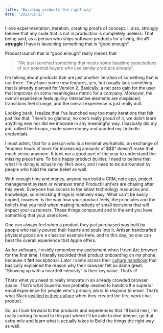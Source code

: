 ```yaml
---
title: 'Building products the right way'
date: '2023-01-25'
---
```


I love experimentation, iteration, creating proofs of concept. I, also, strongly believe that any code that is not in production is completely useless. That being said, as a person who ships software products for a living, the **#1 struggle** I have is launching something that is “good enough”. 

Product launch that is “good enough” really means that
> “We just launched something that meets some baseline expectations of our potential buyers who use similar products already”. 

I’m talking about products that are just another iteration of something that is out there. They have some new features, yes, but usually lack something that is already planned for Version 2. Basically, a net zero gain for the user that improves on some meaningless metric for a company. Moreover, the overall experience feels quirky. Interactive elements are misplaced, transitions feel strange, and the overall experience is just really dull.

Looking back, I realize that I’ve launched way too many iterations that felt just like that. There’s no glamour, no one’s really proud of it, we didn’t learn anything new nor did we innovate in any meaningful way. I basically did my job, rallied the troops, made some money and padded my LinkedIn credentials.

I must admit, that for a person who is a terminal workaholic, an exchange of “endless hours of work for increasing amounts of $$$” doesn’t make that much sense anymore. It took me a good part of the year to understand the missing piece here. To be a happy product builder, I need to believe that what I’m doing is actually my life’s work, and i need to be surrounded by people who hold the same belief as well.

With enough time and money, anyone can build a CRM, note app, project management system or whatever trend ProductHunt'ers are chasing after this week. Everyone has access to the latest technology resources and knowledge, so mimicking things is relatively easy. What can't be easily copied, however, is the way how your product feels, the principles and the beliefs that you hold when making hundreds of small decisions that will impact your customers. These things compound and in the end you have something that your users love.

One can always feel when a product they just purchased was built by people who really poured their hearts and souls into it. Artisan handcrafted physical goods are a classical example here, and to this day, no one can beat the overall experience that Apple offers. 

As for software, I vividly remember my excitement when I tried [Arc](https://arc.net/) browser for the first time. I literally recorded their product onboarding on my phone, because it **felt** exceptional. Later I came across their [culture handbook](https://thebrowser.company/values/) that basically explained the reason why their browser felt so damn great. “Showing up with a heartfelt intensity” is their key value. That’s it! 

That’s what you need to really innovate in an already crowded browser space. That’s what Superhuman probably needed to handcraft a superior email experience for people who's primary job is to respond to email. That’s what Slack [instilled in their culture](https://medium.com/@stewart/we-dont-sell-saddles-here-4c59524d650d) when they created the first work chat product.

So, as I look forward to the products and experiences that I'll build next, I'm really looking forward to the part where I'll be able to dive deeper, go that extra mile and learn what it actually takes to Build the things the right way as well. 